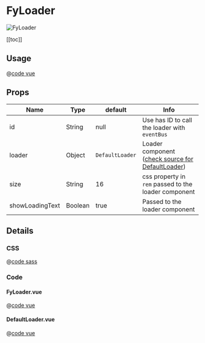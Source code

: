 # FyLoader
![FyLoader](/components/FyLoader.png)

[[toc]]

## Usage

@[code vue](../../playground/src/components/TFyLoader.vue)

## Props

| Name | Type  | default | Info |
|---|---|---|---|
| id | String | null | Use has ID to call the loader with ```eventBus``` |
| loader | Object | ```DefaultLoader``` | Loader component ([check source for DefaultLoader](#defaultloader-vue)) |
| size | String | 16 | css property in ```rem``` passed to the loader component |
| showLoadingText | Boolean | true | Passed to the loader component |


## Details

### CSS

@[code sass](../../src/components/ui/FyLoader/FyLoader.scss)

### Code

#### FyLoader.vue
@[code vue](../../src/components/ui/FyLoader/FyLoader.vue)

#### DefaultLoader.vue
@[code vue](../../src/components/ui/FyLoader/DefaultLoader.vue)
